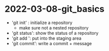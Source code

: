 # 2022-03-08-git_basics

- 'git init' : initialize a repository
	- make sure not a nested repository
- 'git status': show the status of a repository
- 'git add <FILE>': put <FILE> into the staging area
- 'git commit': write a commit + message 
